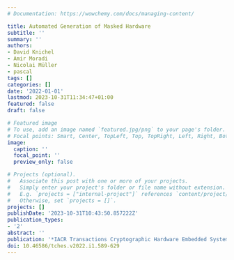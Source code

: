 ```yaml
---
# Documentation: https://wowchemy.com/docs/managing-content/

title: Automated Generation of Masked Hardware
subtitle: ''
summary: ''
authors:
- David Knichel
- Amir Moradi
- Nicolai Müller
- pascal
tags: []
categories: []
date: '2022-01-01'
lastmod: 2023-10-31T11:34:47+01:00
featured: false
draft: false

# Featured image
# To use, add an image named `featured.jpg/png` to your page's folder.
# Focal points: Smart, Center, TopLeft, Top, TopRight, Left, Right, BottomLeft, Bottom, BottomRight.
image:
  caption: ''
  focal_point: ''
  preview_only: false

# Projects (optional).
#   Associate this post with one or more of your projects.
#   Simply enter your project's folder or file name without extension.
#   E.g. `projects = ["internal-project"]` references `content/project/deep-learning/index.md`.
#   Otherwise, set `projects = []`.
projects: []
publishDate: '2023-10-31T10:43:50.857222Z'
publication_types:
- '2'
abstract: ''
publication: '*IACR Transactions Cryptographic Hardware Embedded Systems (TCHES)*'
doi: 10.46586/tches.v2022.i1.589-629
---
```

